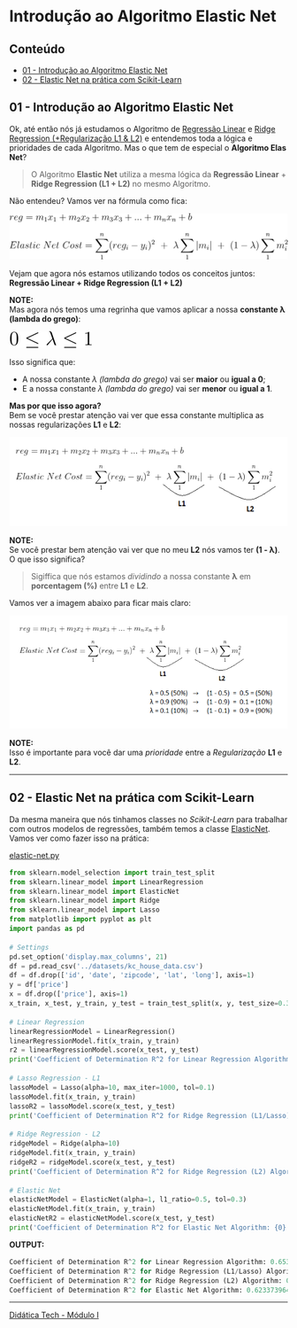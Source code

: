 # Introdução ao Algoritmo Elastic Net

## Conteúdo

 - [01 - Introdução ao Algoritmo Elastic Net](#01)
 - [02 - Elastic Net na prática com Scikit-Learn](#02)

<div id='01'></div>

## 01 - Introdução ao Algoritmo Elastic Net

Ok, até então nós já estudamos o Algoritmo de [Regressão Linear](../linear-regression/linear-regression-sse-ols-gd.md) e [Ridge Regression (+Regularização L1 & L2)](../ridge-regression/intro-to-ridge-regression-l1-l2.md) e entendemos toda a lógica e prioridades de cada Algoritmo. Mas o que tem de especial o **Algoritmo Elas Net**?

> O Algoritmo **Elastic Net** utiliza a mesma lógica da **Regressão Linear** +  **Ridge Regression (L1 + L2)** no mesmo Algoritmo.

Não entendeu? Vamos ver na fórmula como fica:

![image](images/01.svg)  

Vejam que agora nós estamos utilizando todos os conceitos juntos: **Regressão Linear + Ridge Regression (L1 + L2)**

**NOTE:**  
Mas agora nós temos uma regrinha que vamos aplicar a nossa **constante λ (lambda do grego)**:

![image](images/02.svg)  

Isso significa que:

 - A nossa constante *λ (lambda do grego)* vai ser **maior** ou **igual a 0**;
 - E a nossa constante *λ (lambda do grego)* vai ser **menor** ou **igual a 1**.

**Mas por que isso agora?**  
Bem se você prestar atenção vai ver que essa constante multiplica as nossas regularizações **L1** e **L2**:

![image](images/elastic-net-01.png)  

**NOTE:**  
Se você prestar bem atenção vai ver que no meu **L2** nós vamos ter **(1 - λ)**. O que isso significa?

> Sigiffica que nós estamos *dividindo* a nossa constante **λ** em **porcentagem (%)** entre **L1** e **L2**.

Vamos ver a imagem abaixo para ficar mais claro:

![image](images/elastic-net-02.png)  

**NOTE:**  
Isso é importante para você dar uma *prioridade* entre a *Regularização* **L1** e **L2**.

---

<div id='02'></div>

## 02 - Elastic Net na prática com Scikit-Learn

Da mesma maneira que nós tinhamos classes no *Scikit-Learn* para trabalhar com outros modelos de regressões, também temos a classe [ElasticNet](https://scikit-learn.org/stable/modules/generated/sklearn.linear_model.ElasticNet.html). Vamos ver como fazer isso na prática:

[elastic-net.py](src/elastic-net.py)
```python
from sklearn.model_selection import train_test_split
from sklearn.linear_model import LinearRegression
from sklearn.linear_model import ElasticNet
from sklearn.linear_model import Ridge
from sklearn.linear_model import Lasso
from matplotlib import pyplot as plt
import pandas as pd

# Settings
pd.set_option('display.max_columns', 21)
df = pd.read_csv('../datasets/kc_house_data.csv')
df = df.drop(['id', 'date', 'zipcode', 'lat', 'long'], axis=1)
y = df['price']
x = df.drop(['price'], axis=1)
x_train, x_test, y_train, y_test = train_test_split(x, y, test_size=0.3, random_state=14)

# Linear Regression
linearRegressionModel = LinearRegression()
linearRegressionModel.fit(x_train, y_train)
r2 = linearRegressionModel.score(x_test, y_test)
print('Coefficient of Determination R^2 for Linear Regression Algorithm: {0}'.format(r2))

# Lasso Regression - L1
lassoModel = Lasso(alpha=10, max_iter=1000, tol=0.1)
lassoModel.fit(x_train, y_train)
lassoR2 = lassoModel.score(x_test, y_test)
print('Coefficient of Determination R^2 for Ridge Regression (L1/Lasso) Algorithm: {0}'.format(lassoR2))

# Ridge Regression - L2
ridgeModel = Ridge(alpha=10)
ridgeModel.fit(x_train, y_train)
ridgeR2 = ridgeModel.score(x_test, y_test)
print('Coefficient of Determination R^2 for Ridge Regression (L2) Algorithm: {0}'.format(ridgeR2))

# Elastic Net
elasticNetModel = ElasticNet(alpha=1, l1_ratio=0.5, tol=0.3)
elasticNetModel.fit(x_train, y_train)
elasticNetR2 = elasticNetModel.score(x_test, y_test)
print('Coefficient of Determination R^2 for Elastic Net Algorithm: {0}'.format(elasticNetR2))

```

**OUTPUT:**  
```python
Coefficient of Determination R^2 for Linear Regression Algorithm: 0.653809419628071
Coefficient of Determination R^2 for Ridge Regression (L1/Lasso) Algorithm: 0.6538322613120116
Coefficient of Determination R^2 for Ridge Regression (L2) Algorithm: 0.6545037069731695
Coefficient of Determination R^2 for Elastic Net Algorithm: 0.6233739640209431
```

---

[Didática Tech - Módulo I](https://didatica.tech/)  
